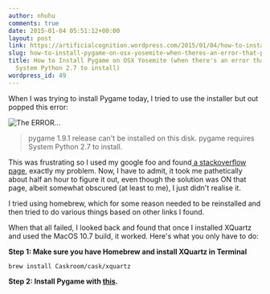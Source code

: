 ```yaml
---
author: nhuhu
comments: true
date: 2015-01-04 05:51:12+00:00
layout: post
link: https://artificialcognition.wordpress.com/2015/01/04/how-to-install-pygame-on-osx-yosemite-when-theres-an-error-that-pygame-requires-system-python-2-7-to-install/
slug: how-to-install-pygame-on-osx-yosemite-when-theres-an-error-that-pygame-requires-system-python-2-7-to-install
title: How to Install Pygame on OSX Yosemite (when there's an error that pygame requires
  System Python 2.7 to install)
wordpress_id: 49
---
```


When I was trying to install Pygame today, I tried to use the installer but out popped this error:

![The ERROR...](https://artificialcognition.files.wordpress.com/2015/01/screen-region-2015-01-04-at-13-57-41.png?w=300)

<blockquote>pygame 1.9.1 release can't be installed on this disk.
pygame requires System Python 2.7 to install.</blockquote>


This was frustrating so I used my google foo and found[ a stackoverflow page](http://stackoverflow.com/questions/21806723/pygame-installation-fails-due-to-requirement-of-system-python-2-7-even-though-i), exactly my problem. Now, I have to admit, it took me pathetically about half an hour to figure it out, even though the solution was ON that page, albeit somewhat obscured (at least to me), I just didn't realise it.

I tried using homebrew, which for some reason needed to be reinstalled and then tried to do various things based on other links I found.

When that all failed, I looked back and found that once I installed XQuartz and used the MacOS 10.7 build, it worked. Here's what you only have to do:

**Step 1: Make sure you have Homebrew and install XQuartz in Terminal**

```
brew install Caskroom/cask/xquartz
```

**Step 2: Install Pygame with [this](http://pygame.org/ftp/pygame-1.9.1release.tar.gz).**
